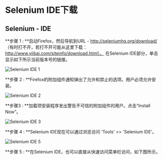 # Selenium IDE下载

## Selenium - IDE

**步骤 1 : **启动Firefox，然后导航到URL - http://seleniumhq.org/download/ （有时打不开，若打不开可能从这里下载：http://www.yiibai.com/siteinfo/download.html）。 在Selenium IDE部分，单击显示如下所示当前版本号的链接。

![Selenium IDE 1](http://www.yiibai.com/uploads/allimg/140831/152Z05540-0.jpg)

**步骤 2 :  **Firefox的附加组件通知弹出了允许和禁止的选项。用户必须允许安装。

![Selenium IDE 2](http://www.yiibai.com/uploads/allimg/140831/152Z045K-1.jpg)

**步骤3 : **加载项安装程序发出警告不可信的附加组件的用户。点击“Install Now”。

![Selenium IDE 3](http://www.yiibai.com/uploads/allimg/140831/152Z0FB-2.jpg)

**步骤 4 :  **Selenium IDE现在可以通过浏览访问 'Tools' >> 'Selenium IDE'。

![Selenium IDE 5](http://www.yiibai.com/uploads/allimg/140831/152Z05B4-3.jpg)

**步骤 5 : **在Selenium IDE，也可以直接从快速访问菜单栏访问，如下图所示。